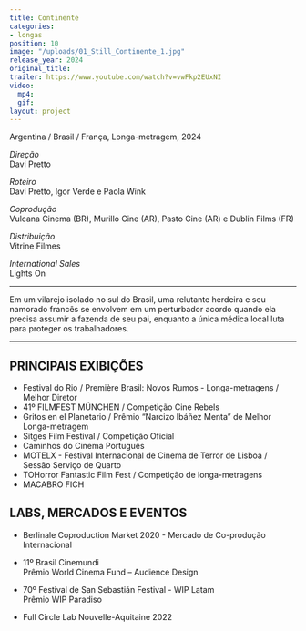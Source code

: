 ```yaml
---
title: Continente
categories:
- longas
position: 10
image: "/uploads/01_Still_Continente_1.jpg"
release_year: 2024
original_title: 
trailer: https://www.youtube.com/watch?v=vwFkp2EUxNI
video:
  mp4: 
  gif: 
layout: project
---
```


Argentina / Brasil / França, Longa-metragem, 2024

*Direção*\
Davi Pretto

*Roteiro*\
Davi Pretto, Igor Verde e Paola Wink

*Coprodução*\
Vulcana Cinema (BR), Murillo Cine (AR), Pasto Cine (AR) e Dublin Films (FR)

*Distribuição*\
Vitrine Filmes

*International Sales*\
Lights On

---

Em um vilarejo isolado no sul do Brasil, uma relutante herdeira e seu namorado francês se envolvem em um perturbador acordo quando ela precisa assumir a fazenda de seu pai, enquanto a única médica local luta para proteger os trabalhadores.

---

## PRINCIPAIS EXIBIÇÕES

* Festival do Rio / Première Brasil: Novos Rumos - Longa-metragens / Melhor Diretor
* 41º FILMFEST MÜNCHEN / Competição Cine Rebels
* Gritos en el Planetario / Prêmio “Narcizo Ibáñez Menta” de Melhor Longa-metragem
* Sitges Film Festival / Competição Oficial
* Caminhos do Cinema Português
* MOTELX - Festival Internacional de Cinema de Terror de Lisboa / Sessão Serviço de Quarto
* TOHorror Fantastic Film Fest / Competição de longa-metragens
* MACABRO FICH

## LABS, MERCADOS E EVENTOS

* Berlinale Coproduction Market 2020 - Mercado de Co-produção Internacional

* 11º Brasil Cinemundi\
  Prêmio World Cinema Fund – Audience Design

* 70º Festival de San Sebastián Festival - WIP Latam\
  Prêmio WIP Paradiso

* Full Circle Lab Nouvelle-Aquitaine 2022